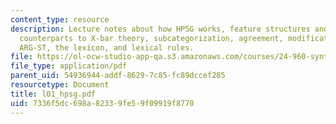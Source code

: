 ```yaml
---
content_type: resource
description: Lecture notes about how HPSG works, feature structures and grammar rules,
  counterparts to X-bar theory, subcategorization, agreement, modification, BT(A)/BT(B),
  ARG-ST, the lexicon, and lexical rules.
file: https://ol-ocw-studio-app-qa.s3.amazonaws.com/courses/24-960-syntactic-models-spring-2006/7336f5dc698a82339fe59f09919f8770_l01_hpsg.pdf
file_type: application/pdf
parent_uid: 54936944-addf-8629-7c85-fc89dccef285
resourcetype: Document
title: l01_hpsg.pdf
uid: 7336f5dc-698a-8233-9fe5-9f09919f8770
---
```

